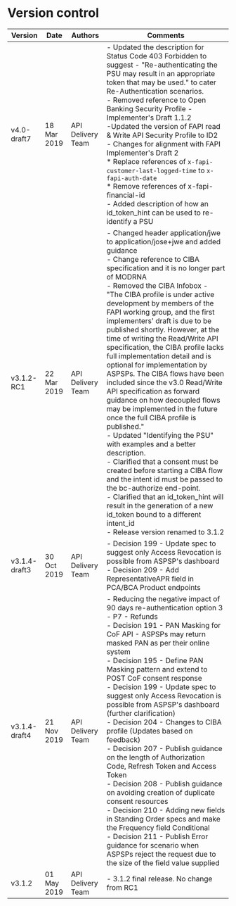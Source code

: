 # Version control

| Version | Date | Authors | Comments |
| --- | --- | --- | --- |
| v4.0-draft7 | 18 Mar 2019 | API Delivery Team | - Updated the description for Status Code 403 Forbidden to suggest - "Re-authenticating the PSU may result in an appropriate token that may be used." to cater Re-Authentication scenarios.<BR/>- Removed reference to Open Banking Security Profile - Implementer's Draft 1.1.2<BR/>-Updated the version of FAPI read & Write API Security Profile to ID2<BR/>- Changes for alignment with FAPI Implementer's Draft 2<BR/>* Replace references of `x-fapi-customer-last-logged-time` to `x-fapi-auth-date`<BR/>* Remove references of x-fapi-financial-id<BR/>- Added description of how an id_token_hint can be used to re-identify a PSU |
| v3.1.2-RC1 |22 Mar 2019 |API Delivery Team | - Changed header application/jwe to application/jose+jwe and added guidance<BR/>- Change reference to CIBA specification and it is no longer part of MODRNA<BR/>- Removed the CIBA Infobox - "The CIBA profile is under active development by members of the FAPI working group, and the first implementers' draft is due to be published shortly. However, at the time of writing the Read/Write API specification, the CIBA profile lacks full implementation detail and is optional for implementation by ASPSPs. The CIBA flows have been included since the v3.0 Read/Write API specification as forward guidance on how decoupled flows may be implemented in the future once the full CIBA profile is published."<BR/>- Updated "Identifying the PSU" with examples and a better description.<BR/>- Clarified that a consent must be created before starting a CIBA flow and the intent id must be passed to the bc-authorize end-point.<BR/>- Clarified that an id_token_hint will result in the generation of a new id_token bound to a different intent_id<BR/>- Release version renamed to 3.1.2|
| v3.1.4-draft3 | 30 Oct 2019 | API Delivery Team | - Decision 199 - Update spec to suggest only Access Revocation is possible from ASPSP's dashboard<BR/>- Decision 209 - Add RepresentativeAPR field in PCA/BCA Product endpoints|
| v3.1.4-draft4 | 21 Nov 2019 |API Delivery Team | - Reducing the negative impact of 90 days re-authentication option 3 <BR/>- P7 - Refunds<BR/>- Decision 191 - PAN Masking for CoF API - ASPSPs may return masked PAN as per their online system<BR/>- Decision 195 - Define PAN Masking pattern and extend to POST CoF consent response<BR/>- Decision 199 - Update spec to suggest only Access Revocation is possible from ASPSP's dashboard (further clarification)<BR/>- Decision 204 - Changes to CIBA profile (Updates based on feedback)<BR/>- Decision 207 - Publish guidance on the length of Authorization Code, Refresh Token and Access Token<BR/>- Decision 208 - Publish guidance on avoiding creation of duplicate consent resources<BR/>- Decision 210 - Adding new fields in Standing Order specs and make the Frequency field Conditional<BR/>- Decision 211 - Publish Error guidance for scenario when ASPSPs reject the request due to the size of the field value supplied|
| v3.1.2 | 01 May 2019 | API Delivery Team | - 3.1.2 final release. No change from RC1|
